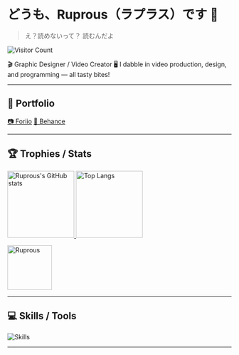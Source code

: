 # どうも、Ruprous（ラプラス）です 👋  
> え？読めないって？ 読むんだよ   

![Visitor Count](https://count.getloli.com/get/@:Ruprous)

🎬 Graphic Designer / Video Creator
🖥️ I dabble in video production, design, and programming — all tasty bites!

---

## 🎨 Portfolio
[📷 Foriio](https://www.foriio.com/ruprous)
[🌱 Behance](https://www.behance.net/Ruprous)

---

## 🏆 Trophies / Stats
<p align="left">
  <a href="https://github.com/anuraghazra/github-readme-stats">
    <img height="150.2em" alt="Ruprous's GitHub stats" src="https://github-readme-stats.vercel.app/api/?username=Ruprous&theme=tokyonight&show_icons=true" />
  </a>
  <a href="https://github.com/anuraghazra/github-readme-stats">
    <img height="150.2em" alt="Top Langs" src="https://github-readme-stats.vercel.app/api/top-langs/?username=Ruprous&layout=compact&theme=tokyonight" />
  </a>
</p>
<p>
  <a href="https://github.com/ryo-ma/github-profile-trophy">
    <img height="100.2em" alt="Ruprous" src="https://github-profile-trophy.vercel.app/?username=Ruprous&rank=SSS,SS,S,AAA,AA,A,B,SECRET&column=7&theme=onedark" />
  </a>
</p>

---

## 💻 Skills / Tools
![Skills](https://skillicons.dev/icons?i=github,ps,ai,pr,xd,ae,figma,blender,processing,python,java,cpp,html,css,js,vscode,mysql,docker,windows)

---
